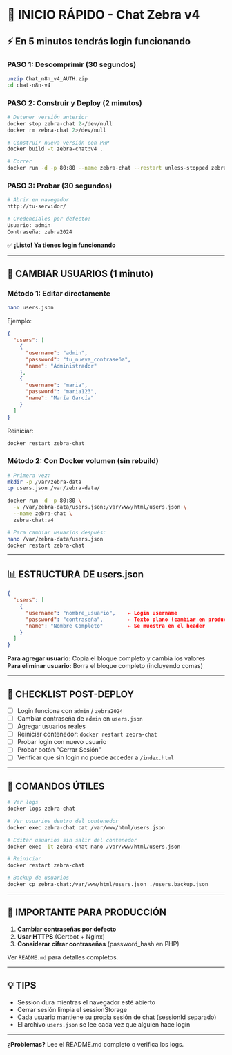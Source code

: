 # 🚀 INICIO RÁPIDO - Chat Zebra v4

## ⚡ En 5 minutos tendrás login funcionando

### **PASO 1: Descomprimir (30 segundos)**
```bash
unzip Chat_n8n_v4_AUTH.zip
cd chat-n8n-v4
```

### **PASO 2: Construir y Deploy (2 minutos)**
```bash
# Detener versión anterior
docker stop zebra-chat 2>/dev/null
docker rm zebra-chat 2>/dev/null

# Construir nueva versión con PHP
docker build -t zebra-chat:v4 .

# Correr
docker run -d -p 80:80 --name zebra-chat --restart unless-stopped zebra-chat:v4
```

### **PASO 3: Probar (30 segundos)**
```bash
# Abrir en navegador
http://tu-servidor/

# Credenciales por defecto:
Usuario: admin
Contraseña: zebra2024
```

✅ **¡Listo! Ya tienes login funcionando**

---

## 🔐 CAMBIAR USUARIOS (1 minuto)

### **Método 1: Editar directamente**
```bash
nano users.json
```

Ejemplo:
```json
{
  "users": [
    {
      "username": "admin",
      "password": "tu_nueva_contraseña",
      "name": "Administrador"
    },
    {
      "username": "maria",
      "password": "maria123",
      "name": "María García"
    }
  ]
}
```

Reiniciar:
```bash
docker restart zebra-chat
```

### **Método 2: Con Docker volumen (sin rebuild)**
```bash
# Primera vez:
mkdir -p /var/zebra-data
cp users.json /var/zebra-data/

docker run -d -p 80:80 \
  -v /var/zebra-data/users.json:/var/www/html/users.json \
  --name zebra-chat \
  zebra-chat:v4

# Para cambiar usuarios después:
nano /var/zebra-data/users.json
docker restart zebra-chat
```

---

## 📊 ESTRUCTURA DE users.json

```json
{
  "users": [
    {
      "username": "nombre_usuario",    ← Login username
      "password": "contraseña",        ← Texto plano (cambiar en producción)
      "name": "Nombre Completo"        ← Se muestra en el header
    }
  ]
}
```

**Para agregar usuario:** Copia el bloque completo y cambia los valores  
**Para eliminar usuario:** Borra el bloque completo (incluyendo comas)  

---

## 🎯 CHECKLIST POST-DEPLOY

- [ ] Login funciona con `admin` / `zebra2024`
- [ ] Cambiar contraseña de `admin` en `users.json`
- [ ] Agregar usuarios reales
- [ ] Reiniciar contenedor: `docker restart zebra-chat`
- [ ] Probar login con nuevo usuario
- [ ] Probar botón "Cerrar Sesión"
- [ ] Verificar que sin login no puede acceder a `/index.html`

---

## 🔧 COMANDOS ÚTILES

```bash
# Ver logs
docker logs zebra-chat

# Ver usuarios dentro del contenedor
docker exec zebra-chat cat /var/www/html/users.json

# Editar usuarios sin salir del contenedor
docker exec -it zebra-chat nano /var/www/html/users.json

# Reiniciar
docker restart zebra-chat

# Backup de usuarios
docker cp zebra-chat:/var/www/html/users.json ./users.backup.json
```

---

## 🚨 IMPORTANTE PARA PRODUCCIÓN

1. **Cambiar contraseñas por defecto**
2. **Usar HTTPS** (Certbot + Nginx)
3. **Considerar cifrar contraseñas** (password_hash en PHP)

Ver `README.md` para detalles completos.

---

## 💡 TIPS

- Session dura mientras el navegador esté abierto
- Cerrar sesión limpia el sessionStorage
- Cada usuario mantiene su propia sesión de chat (sessionId separado)
- El archivo `users.json` se lee cada vez que alguien hace login

---

**¿Problemas?** Lee el README.md completo o verifica los logs.
